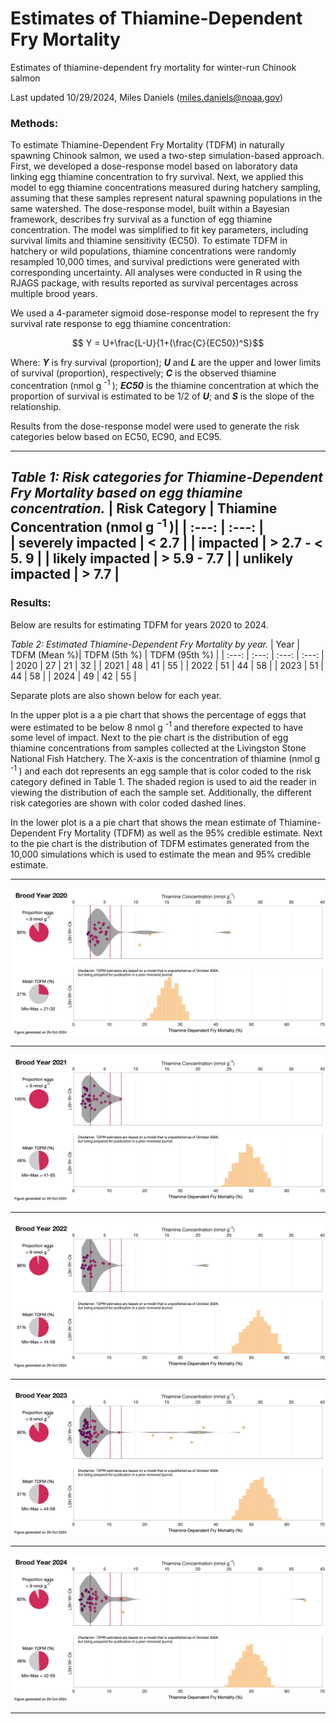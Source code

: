 # Estimates of Thiamine-Dependent Fry Mortality
Estimates of thiamine-dependent fry mortality for winter-run Chinook salmon

Last updated 10/29/2024, Miles Daniels (miles.daniels@noaa.gov)

### Methods: 
To estimate Thiamine-Dependent Fry Mortality (TDFM) in naturally spawning Chinook salmon, we used a two-step simulation-based approach. First, we developed a dose-response model based on laboratory data linking egg thiamine concentration to fry survival. Next, we applied this model to egg thiamine concentrations measured during hatchery sampling, assuming that these samples represent natural spawning populations in the same watershed. The dose-response model, built within a Bayesian framework, describes fry survival as a function of egg thiamine concentration. The model was simplified to fit key parameters, including survival limits and thiamine sensitivity (EC50). To estimate TDFM in hatchery or wild populations, thiamine concentrations were randomly resampled 10,000 times, and survival predictions were generated with corresponding uncertainty. All analyses were conducted in R using the RJAGS package, with results reported as survival percentages across multiple brood years.

We used a 4-parameter sigmoid dose-response model to represent the fry survival rate response to egg thiamine concentration:

 $$ Y = U+\frac{L-U}{1+(\frac{C}{EC50})^S}$$
 
Where: **_Y_** is fry survival (proportion); **_U_** and **_L_** are the upper and lower limits of survival (proportion), respectively; **_C_** is the observed thiamine concentration (nmol g <sup> -1 </sup>); **_EC50_** is the thiamine concentration at which the proportion of survival is estimated to be 1/2 of **_U_**; and **_S_** is the slope of the relationship.

Results from the dose-response model were used to generate the risk categories below based on EC50, EC90, and EC95. 

---

_Table 1: Risk categories for Thiamine-Dependent Fry Mortality based on egg thiamine concentration._
| Risk Category  | Thiamine Concentration (nmol g 	<sup> -1 </sup> )|
|  :---:       |     :---:      |       
| severely impacted | < 2.7 |
| impacted  | > 2.7 - < 5. 9  |
| likely impacted  | > 5.9 - 7.7  |
| unlikely impacted  | > 7.7  |
---

### Results:

Below are results for estimating TDFM for years 2020 to 2024.  

_Table 2: Estimated Thiamine-Dependent Fry Mortality by year._
| Year  | TDFM (Mean %)| TDFM (5th %) | TDFM (95th %) |
|  :---:  |  :---: |    :---:   |  :---: |       
| 2020 | 27 | 21 | 32 |
| 2021 | 48 | 41 | 55 |
| 2022 | 51 | 44 | 58 |
| 2023 | 51 | 44 | 58 |
| 2024 | 49 | 42 | 55 |

Separate plots are also shown below for each year.

In the upper plot is a a pie chart that shows the percentage of eggs that were estimated to be below 8 nmol g <sup> -1 </sup> and therefore expected to have some level of impact. Next to the pie chart is the distribution of egg thiamine concentrations from samples collected at the Livingston Stone National Fish Hatchery. The X-axis is the concentration of thiamine (nmol g <sup> -1 </sup>) and each dot represents an egg sample that is color coded to the risk category defined in Table 1. The shaded region is used to aid the reader in viewing the distribution of each the sample set. Additionally, the different risk categories are shown with color coded dashed lines.

In the lower plot is a a pie chart that shows the mean estimate of Thiamine-Dependent Fry Mortality (TDFM) as well as the 95% credible estimate. Next to the pie chart is the distribution of TDFM estimates generated from the 10,000 simulations which is used to estimate the mean and 95% credible estimate. 

---

![plot](WR_TDFM_2020.png)

---

![plot](WR_TDFM_2021.png)

---

![plot](WR_TDFM_2022.png)

---

![plot](WR_TDFM_2023.png)

---

![plot](WR_TDFM_2024.png)

---


